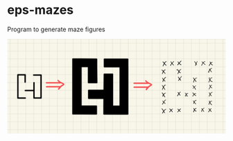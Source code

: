 # eps-mazes
Program to generate maze figures

![Error Loading Image](/Readme_Assets/wall-to-cell.jpg)
